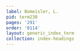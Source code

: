 ```yaml
---
label: Bomeisler, L.
pid: term230
pages: '291'
order: '0114'
layout: generic_index_term
collection: index-headings
---
```

